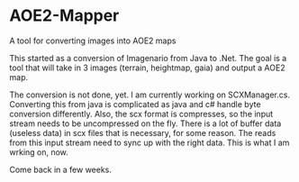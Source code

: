 # AOE2-Mapper
A tool for converting images into AOE2 maps

This started as a conversion of Imagenario from Java to .Net.
The goal is a tool that will take in 3 images (terrain, heightmap, gaia) and output a AOE2 map.

The conversion is not done, yet.  I am currently working on SCXManager.cs.  
Converting this from java is complicated as java and c# handle byte conversion differently.
Also, the scx format is compresses, so the input stream needs to be uncompressed on the fly.
There is a lot of buffer data (useless data) in scx files that is necessary, for some reason.
The reads from this input stream need to sync up with the right data.  This is what I am wrking on, now.

Come back in a few weeks.
